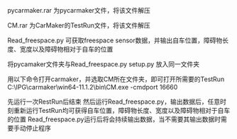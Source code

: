 pycarmaker.rar 为pycarmaker文件，将该文件解压

CM.rar 为CarMaker的TestRun文件，将该文件解压

Read_freespace.py 可获取freespace sensor数据，并输出自车位置，障碍物长度、宽度以及障碍物相对于自车的位置

将pycamaker文件夹与Read_freespace.py setup.py 放入同一文件夹

用以下命令打开carmaker，并选取CM所在文件夹，即可打开所需要的TestRun
C:\IPG\carmaker\win64-11.1.2\bin\CM.exe -cmdport 16660

先运行一次RestRun后结束
然后运行Read_freespace.py，输出数据后，任意时刻重新运行TestRun均可获得自车位置，障碍物长度、宽度以及障碍物相对于自车的位置
Read_freespace.py运行后将会持续输出数据，当不需要其输出数据时需要手动停止程序

